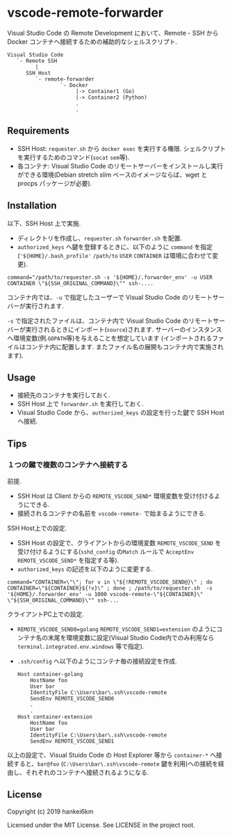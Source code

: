 # vscode-remote-forwarder

Visual Studio Code の Remote Development において、Remote - SSH から Docker コンテナへ接続するための補助的なシェルスクリプト.

    Visual Studio Code
       `- Remote SSH
             |
          SSH Host
             `- remote-forwarder
                     `- Docker
                          |-> Container1 (Go)
                          |-> Container2 (Python)
                          .
                          .

## Requirements

- SSH Host: `requester.sh` から `docker exec` を実行する権限. シェルクリプトを実行するためのコマンド(`socat` `sem`等).
- 各コンテナ: Visual Studio Code のリモートサーバーをインストールし実行ができる環境(Debian stretch slim ベースのイメージならば、wget と procps パッケージが必要).

## Installation

以下、SSH Host 上で実施.

- ディレクトリを作成し、`requester.sh` `forwarder.sh` を配置.
- `authorized_keys` へ鍵を登録するときに、以下のように `command` を指定(`'${HOME}/.bash_profile'` `/path/to` `USER` `CONTAINER` は環境に合わせて変更).

``` text
command="/path/to/requester.sh -s '${HOME}/.forwarder_env' -u USER CONTAINER \"${SSH_ORIGINAL_COMMAND}\"" ssh-....
```

コンテナ内では、`-u` で指定したユーザーで Visual Studio Code のリモートサーバーが実行されます.

`-s` で指定されたファイルは、コンテナ内で Visual Studio Code のリモートサーバーが実行されるときにインポート(`source`)されます. サーバーのインスタンスへ環境変数(例.`GOPATH`等)を与えることを想定しています
(インポートされるファイルはコンテナ内に配置します. またファイル名の展開もコンテナ内で実施されます).

## Usage

- 接続先のコンテナを実行しておく.
- SSH Host 上で `forwarder.sh` を実行しておく.
- Visual Studio Code から、`authorized_keys` の設定を行った鍵で SSH Host へ接続.

## Tips

### １つの鍵で複数のコンテナへ接続する

前提.

- SSH Host は Client からの `REMOTE_VSCODE_SEND*` 環境変数を受け付けるようにできる.
- 接続されるコンテナの名前を `vscode-remote-` で始まるようにできる.

SSH Host上での設定.

- SSH Host の設定で、クライアントからの環境変数 `REMOTE_VSCODE_SEND` を受け付けるようにする(`sshd_config` の`Match` ルールで `AcceptEnv REMOTE_VSCODE_SEND*` を指定する等).
- `authorized_keys` の記述を以下のように変更する.

``` text
command="CONTAINER=\"\"; for v in \"${!REMOTE_VSCODE_SEND@}\" ; do CONTAINER=\"${CONTAINER}${!v}\" ; done ; /path/to/requester.sh  -s '${HOME}/.forwarder_env' -u 1000 vscode-remote-\"${CONTAINER}\" \"${SSH_ORIGINAL_COMMAND}\"" ssh-...
```

クライアントPC上での設定.

- `REMOTE_VSCODE_SEND0=golang` `REMOTE_VSCODE_SEND1=extension` のようにコンテナ名の末尾を環境変数に設定(Visual Studio Code内でのみ利用なら`terminal.integrated.env.windows` 等で指定).
- `.ssh/config` へ以下のようにコンテナ毎の接続設定を作成.

      Host container-golang
          HostName foo
          User bar
          IdentityFile C:\Users\bar\.ssh\vscode-remote
          SendEnv REMOTE_VSCODE_SEND0
          .
          .
      Host container-extension
          HostName foo
          User bar
          IdentityFile C:\Users\bar\.ssh\vscode-remote
          SendEnv REMOTE_VSCODE_SEND1

以上の設定で、Visual Stuido Code の Host Explorer 等から `container-*` へ接続すると、`bar@foo` (`C:\Users\bar\.ssh\vscode-remote` 鍵を利用)への接続を経由し、それぞれのコンテナへ接続されるようになる.

## License

Copyright (c) 2019 hankei6km

Licensed under the MIT License. See LICENSE in the project root.
